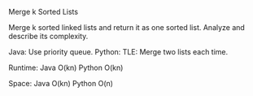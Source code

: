 Merge k Sorted Lists


Merge k sorted linked lists and return it as one sorted list. Analyze and describe its complexity.

Java: 
Use priority queue.
Python:
TLE: Merge two lists each time. 

Runtime:
Java O(kn) Python O(kn)

Space:
Java O(kn) Python O(n)
